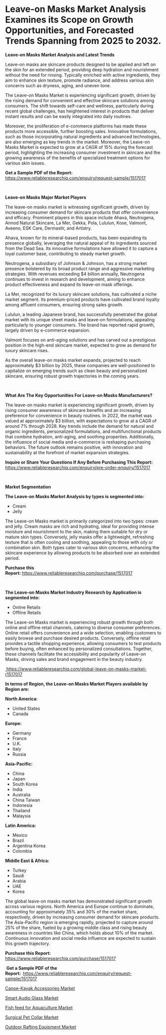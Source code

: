 <p><h1>Leave-on Masks Market Analysis Examines its Scope on Growth Opportunities, and Forecasted Trends Spanning from 2025 to 2032.</h1></p><p><strong>Leave-on Masks Market Analysis and Latest Trends</strong></p>
<p><p>Leave-on masks are skincare products designed to be applied and left on the skin for an extended period, providing deep hydration and nourishment without the need for rinsing. Typically enriched with active ingredients, they aim to enhance skin texture, promote radiance, and address various skin concerns such as dryness, aging, and uneven tone. </p><p>The Leave-on Masks Market is experiencing significant growth, driven by the rising demand for convenient and effective skincare solutions among consumers. The shift towards self-care and wellness, particularly during recent global challenges, has heightened interest in products that deliver instant results and can be easily integrated into daily routines. </p><p>Moreover, the proliferation of e-commerce platforms has made these products more accessible, further boosting sales. Innovative formulations, such as those incorporating natural ingredients and advanced technologies, are also emerging as key trends in the market. Moreover, the Leave-on Masks Market is expected to grow at a CAGR of 15% during the forecast period, highlighting the increasing consumer investment in skincare and the growing awareness of the benefits of specialized treatment options for various skin issues.</p></p>
<p><strong>Get a Sample PDF of the Report:&nbsp;</strong> <a href="https://www.reliableresearchiq.com/enquiry/request-sample/1517017?utm_campaign=121&utm_medium=2&utm_source=Github&utm_content=ia&utm_term=06042025&utm_id=leave-on-masks">https://www.reliableresearchiq.com/enquiry/request-sample/1517017</a></p>
<p>&nbsp;</p>
<p><strong>Leave-on Masks Major Market Players</strong></p>
<p><p>The leave-on masks market is witnessing significant growth, driven by increasing consumer demand for skincare products that offer convenience and efficacy. Prominent players in this space include Ahava, Neutrogena, Annod Natural Skincare, La Mer, Gekka, Pola, Lululun, Kose, Valmont, Aveeno, ESK Care, Dermastir, and Artistry.</p><p>Ahava, known for its mineral-based products, has been expanding its presence globally, leveraging the natural appeal of its ingredients sourced from the Dead Sea. Its innovative formulations have allowed it to capture a loyal customer base, contributing to steady market growth.</p><p>Neutrogena, a subsidiary of Johnson & Johnson, has a strong market presence bolstered by its broad product range and aggressive marketing strategies. With revenues exceeding $4 billion annually, Neutrogena continues to invest in research and development, aiming to enhance product effectiveness and expand its leave-on mask offerings.</p><p>La Mer, recognized for its luxury skincare solutions, has cultivated a niche market segment. Its premium-priced products have cultivated brand loyalty among affluent consumers, ensuring strong sales growth.</p><p>Lululun, a leading Japanese brand, has successfully penetrated the global market with its unique sheet masks and leave-on formulations, appealing particularly to younger consumers. The brand has reported rapid growth, largely driven by e-commerce expansion.</p><p>Valmont focuses on anti-aging solutions and has carved out a prestigious position in the high-end skincare market, expected to grow as demand for luxury skincare rises.</p><p>As the overall leave-on masks market expands, projected to reach approximately $3 billion by 2025, these companies are well-positioned to capitalize on emerging trends such as clean beauty and personalized skincare, ensuring robust growth trajectories in the coming years.</p></p>
<p>&nbsp;</p>
<p><strong>What Are The Key Opportunities For Leave-on Masks Manufacturers?</strong></p>
<p><p>The leave-on masks market is experiencing significant growth, driven by rising consumer awareness of skincare benefits and an increasing preference for convenience in beauty routines. In 2022, the market was valued at approximately $3 billion, with expectations to grow at a CAGR of around 7% through 2028. Key trends include the demand for natural and organic ingredients, personalized formulations, and multifunctional products that combine hydration, anti-aging, and soothing properties. Additionally, the influence of social media and e-commerce is reshaping purchasing behaviors. The future outlook remains positive, with innovation and sustainability at the forefront of market expansion strategies.</p></p>
<p><strong>Inquire or Share Your Questions If Any Before Purchasing This Report:</strong> <a href="https://www.reliableresearchiq.com/enquiry/pre-order-enquiry/1517017?utm_campaign=121&utm_medium=2&utm_source=Github&utm_content=ia&utm_term=06042025&utm_id=leave-on-masks">https://www.reliableresearchiq.com/enquiry/pre-order-enquiry/1517017</a></p>
<p>&nbsp;</p>
<p><strong>Market Segmentation</strong></p>
<p><strong>The Leave-on Masks Market Analysis by types is segmented into:</strong></p>
<p><ul><li>Cream</li><li>Jelly</li></ul></p>
<p><p>The Leave-on Masks market is primarily categorized into two types: cream and jelly. Cream masks are rich and hydrating, ideal for providing intense moisture and nourishment to the skin, making them suitable for dry or mature skin types. Conversely, jelly masks offer a lightweight, refreshing texture that is often cooling and soothing, appealing to those with oily or combination skin. Both types cater to various skin concerns, enhancing the skincare experience by allowing products to be absorbed over an extended period.</p></p>
<p><strong>Purchase this Report:&nbsp;</strong><a href="https://www.reliableresearchiq.com/purchase/1517017?utm_campaign=121&utm_medium=2&utm_source=Github&utm_content=ia&utm_term=06042025&utm_id=leave-on-masks">https://www.reliableresearchiq.com/purchase/1517017</a></p>
<p>&nbsp;</p>
<p><strong>The Leave-on Masks Market Industry Research by Application is segmented into:</strong></p>
<p><ul><li>Online Retails</li><li>Offline Retails</li></ul></p>
<p><p>The Leave-on Masks market is experiencing robust growth through both online and offline retail channels, catering to diverse consumer preferences. Online retail offers convenience and a wide selection, enabling customers to easily browse and purchase desired products. Conversely, offline retail provides a tactile shopping experience, allowing consumers to test products before buying, often enhanced by personalized consultations. Together, these channels facilitate the accessibility and popularity of Leave-on Masks, driving sales and brand engagement in the beauty industry.</p></p>
<p><a href="https://www.reliableresearchiq.com/global-leave-on-masks-market-r1517017?utm_campaign=121&utm_medium=2&utm_source=Github&utm_content=ia&utm_term=06042025&utm_id=leave-on-masks">&nbsp;https://www.reliableresearchiq.com/global-leave-on-masks-market-r1517017</a></p>
<p><strong>In terms of Region, the Leave-on Masks Market Players available by Region are:</strong></p>
<p>
    <p> <strong> North America: </strong>
        <ul>
            <li>United States</li>
            <li>Canada</li>
        </ul>
        </p> 
    <p> <strong> Europe: </strong>
        <ul>
            <li>Germany</li>
            <li>France</li>
            <li>U.K.</li>
            <li>Italy</li>
            <li>Russia</li>
        </ul>
        </p> 
    <p> <strong> Asia-Pacific: </strong>
        <ul>
            <li>China</li>
            <li>Japan</li>
            <li>South Korea</li>
            <li>India</li>
            <li>Australia</li>
            <li>China Taiwan</li>
            <li>Indonesia</li>
            <li>Thailand</li>
            <li>Malaysia</li>
        </ul>
        </p> 
    <p> <strong> Latin America: </strong>
        <ul>
            <li>Mexico</li>
            <li>Brazil</li>
            <li>Argentina Korea</li>
            <li>Colombia</li>
        </ul>
        </p> 
    <p> <strong> Middle East & Africa: </strong>
        <ul>
            <li>Turkey</li>
            <li>Saudi</li>
            <li>Arabia</li>
            <li>UAE</li>
            <li>Korea</li>
        </ul>
    </p>
    </p>
<p><p>The global leave-on masks market has demonstrated significant growth across various regions. North America and Europe continue to dominate, accounting for approximately 35% and 30% of the market share, respectively, driven by increasing consumer demand for skincare products. The Asia-Pacific region is emerging rapidly, projected to capture around 25% of the share, fueled by a growing middle class and rising beauty awareness in countries like China, which holds about 10% of the market. Continuous innovation and social media influence are expected to sustain this growth trajectory.</p></p>
<p><strong>Purchase this Report: </strong><a href="https://www.reliableresearchiq.com/purchase/1517017?utm_campaign=121&utm_medium=2&utm_source=Github&utm_content=ia&utm_term=06042025&utm_id=leave-on-masks">https://www.reliableresearchiq.com/purchase/1517017</a></p>
<p>&nbsp;<strong>Get a Sample PDF of the Report:&nbsp;&nbsp;</strong><a href="https://www.reliableresearchiq.com/enquiry/request-sample/1517017?utm_campaign=121&utm_medium=2&utm_source=Github&utm_content=ia&utm_term=06042025&utm_id=leave-on-masks">https://www.reliableresearchiq.com/enquiry/request-sample/1517017</a></p>
<p><strong></strong></p>
<p><p><a href="https://github.com/shimweummul/Market-Research-Report-List-1/blob/main/canoe-kayak-accessories-market.md?utm_campaign=121&utm_medium=2&utm_source=Github&utm_content=ia&utm_term=06042025&utm_id=leave-on-masks">Canoe-Kayak Accessories Market</a></p><p><a href="https://github.com/bauldlimle6h/Market-Research-Report-List-1/blob/main/smart-audio-glass-market.md?utm_campaign=121&utm_medium=2&utm_source=Github&utm_content=ia&utm_term=06042025&utm_id=leave-on-masks">Smart Audio Glass Market</a></p><p><a href="https://github.com/sternymkere4/Market-Research-Report-List-1/blob/main/fish-feed-for-aquaculture-market.md?utm_campaign=121&utm_medium=2&utm_source=Github&utm_content=ia&utm_term=06042025&utm_id=leave-on-masks">Fish feed for Aquaculture Market</a></p><p><a href="https://github.com/snaikraso/Market-Research-Report-List-1/blob/main/surgical-pet-collar-market.md?utm_campaign=121&utm_medium=2&utm_source=Github&utm_content=ia&utm_term=06042025&utm_id=leave-on-masks">Surgical Pet Collar Market</a></p><p><a href="https://github.com/buseknoden2b/Market-Research-Report-List-1/blob/main/outdoor-rafting-equipment-market.md?utm_campaign=121&utm_medium=2&utm_source=Github&utm_content=ia&utm_term=06042025&utm_id=leave-on-masks">Outdoor Rafting Equipment Market</a></p></p>